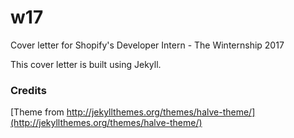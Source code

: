 # w17
Cover letter for Shopify's Developer Intern - The Winternship 2017

This cover letter is built using Jekyll. 

### Credits
[Theme from http://jekyllthemes.org/themes/halve-theme/](http://jekyllthemes.org/themes/halve-theme/)

